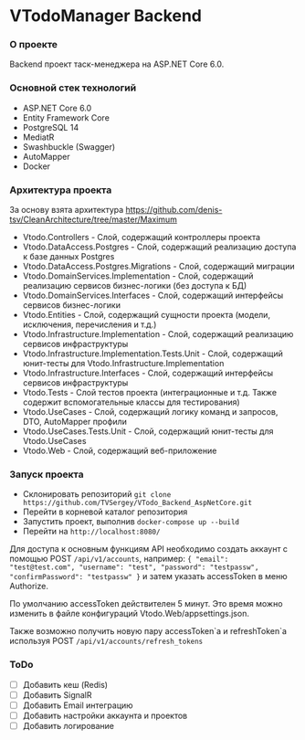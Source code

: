 # VTodoManager Backend
### О проекте
Backend проект таск-менеджера на ASP.NET Core 6.0. 

### Основной стек технологий
* ASP.NET Core 6.0
* Entity Framework Core
* PostgreSQL 14
* MediatR
* Swashbuckle (Swagger)
* AutoMapper
* Docker

### Архитектура проекта
За основу взята архитектура https://github.com/denis-tsv/CleanArchitecture/tree/master/Maximum
* Vtodo.Controllers - Слой, содержащий контроллеры проекта
* Vtodo.DataAccess.Postgres - Слой, содержащий реализацию доступа к базе данных Postgres
* Vtodo.DataAccess.Postgres.Migrations - Слой, содержащий миграции
* Vtodo.DomainServices.Implementation - Слой, содержащий реализацию сервисов бизнес-логики (без доступа к БД)
* Vtodo.DomainServices.Interfaces - Слой, содержащий интерфейсы сервисов бизнес-логики
* Vtodo.Entities - Слой, содержащий сущности проекта (модели, исключения, перечисления и т.д.)
* Vtodo.Infrastructure.Implementation - Слой, содержащий реализацию сервисов инфраструктуры
* Vtodo.Infrastructure.Implementation.Tests.Unit - Слой, содержащий юнит-тесты для Vtodo.Infrastructure.Implementation
* Vtodo.Infrastructure.Interfaces - Слой, содержащий интерфейсы сервисов инфраструктуры
* Vtodo.Tests - Слой тестов проекта (интеграционные и т.д. Также содержит вспомогательные классы для тестирования)
* Vtodo.UseCases - Слой, содержащий логику команд и запросов, DTO, AutoMapper профили
* Vtodo.UseCases.Tests.Unit - Слой, содержащий юнит-тесты для Vtodo.UseCases
* Vtodo.Web - Слой, содержащий веб-приложение

### Запуск проекта
* Склонировать репозиторий `git clone https://github.com/TVSergey/VTodo_Backend_AspNetCore.git`
* Перейти в корневой каталог репозитория
* Запустить проект, выполнив `docker-compose up --build`
* Перейти на `http://localhost:8080/`

Для доступа к основным функциям API необходимо создать аккаунт с помощью POST `/api/v1/accounts`, например:
    `{
        "email": "test@test.com",
        "username": "test",
        "password": "testpassw",
        "confirmPassword": "testpassw"
    }`
и затем указать accessToken в меню Authorize. 

По умолчанию accessToken действителен 5 минут. Это время можно изменить в файле конфигураций 
Vtodo.Web/appsettings.json. 

Также возможно получить новую пару accessToken\`a и refreshToken\`a используя POST `/api/v1/accounts/refresh_tokens`

### ToDo
* [ ] Добавить кеш (Redis)
* [ ] Добавить SignalR
* [ ] Добавить Email интеграцию
* [ ] Добавить настройки аккаунта и проектов
* [ ] Добавить логирование
